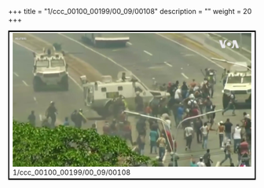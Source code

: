 +++
title = "1/ccc_00100_00199/00_09/00108"
description = ""
weight = 20
+++

<table style="border:2px solid black;max-width:800px;max-height:800px;" 
><tr><td>
<img class="center-fit-jpg"
src="/jpg_/aaa_20190430_NxaOmWaI8sI_00107.jpg">
1/ccc_00100_00199/00_09/00108
</img></td></tr></table>
